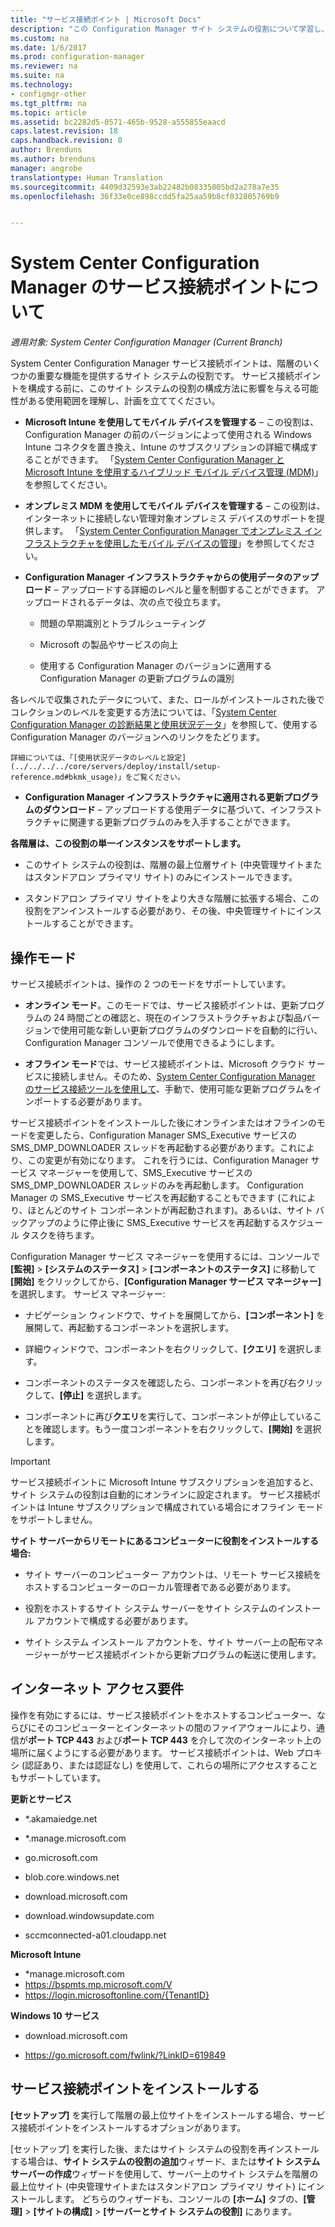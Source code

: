 ```yaml
---
title: "サービス接続ポイント | Microsoft Docs"
description: "この Configuration Manager サイト システムの役割について学習し、その使用範囲を理解し計画します。"
ms.custom: na
ms.date: 1/6/2017
ms.prod: configuration-manager
ms.reviewer: na
ms.suite: na
ms.technology:
- configmgr-other
ms.tgt_pltfrm: na
ms.topic: article
ms.assetid: bc2282d5-0571-465b-9528-a555855eaacd
caps.latest.revision: 18
caps.handback.revision: 0
author: Brenduns
ms.author: brenduns
manager: angrobe
translationtype: Human Translation
ms.sourcegitcommit: 4409d32593e3ab22482b08335005bd2a278a7e35
ms.openlocfilehash: 36f33e0ce898ccdd5fa25aa59b8cf032805769b9


---
```

# <a name="about-the-service-connection-point-in-system-center-configuration-manager"></a>System Center Configuration Manager のサービス接続ポイントについて

*適用対象: System Center Configuration Manager (Current Branch)*

System Center Configuration Manager サービス接続ポイントは、階層のいくつかの重要な機能を提供するサイト システムの役割です。 サービス接続ポイントを構成する前に、このサイト システムの役割の構成方法に影響を与える可能性がある使用範囲を理解し、計画を立ててください。  

-   **Microsoft Intune を使用してモバイル デバイスを管理する** – この役割は、Configuration Manager の前のバージョンによって使用される Windows Intune コネクタを置き換え、Intune のサブスクリプションの詳細で構成することができます。 「[System Center Configuration Manager と Microsoft Intune を使用するハイブリッド モバイル デバイス管理 (MDM)](../../../../mdm/understand/hybrid-mobile-device-management.md)」を参照してください。  

-   **オンプレミス MDM を使用してモバイル デバイスを管理する** – この役割は、インターネットに接続しない管理対象オンプレミス デバイスのサポートを提供します。 「[System Center Configuration Manager でオンプレミス インフラストラクチャを使用したモバイル デバイスの管理](../../../../mdm/understand/manage-mobile-devices-with-on-premises-infrastructure.md)」を参照してください。  

-   **Configuration Manager インフラストラクチャからの使用データのアップロード** – アップロードする詳細のレベルと量を制御することができます。 アップロードされるデータは、次の点で役立ちます。  

    -   問題の早期識別とトラブルシューティング  

    -   Microsoft の製品やサービスの向上  

    -   使用する Configuration Manager のバージョンに適用する Configuration Manager の更新プログラムの識別  

  各レベルで収集されたデータについて、また、ロールがインストールされた後でコレクションのレベルを変更する方法については、「[System Center Configuration Manager の診断結果と使用状況データ](/sccm/core/plan-design/diagnostics/diagnostics-and-usage-data)」を参照して、使用する Configuration Manager のバージョンへのリンクをたどります。  

    詳細については、「[使用状況データのレベルと設定](../../../../core/servers/deploy/install/setup-reference.md#bkmk_usage)」をご覧ください。  

-   **Configuration Manager インフラストラクチャに適用される更新プログラムのダウンロード** – アップロードする使用データに基づいて、インフラストラクチャに関連する更新プログラムのみを入手することができます。  

 **各階層は、この役割の単一インスタンスをサポートします。**  

-   このサイト システムの役割は、階層の最上位層サイト (中央管理サイトまたはスタンドアロン プライマリ サイト) のみにインストールできます。  

-   スタンドアロン プライマリ サイトをより大きな階層に拡張する場合、この役割をアンインストールする必要があり、その後、中央管理サイトにインストールすることができます。  

##  <a name="a-namebkmkmodesa-modes-of-operation"></a><a name="bkmk_modes"></a> 操作モード  
 サービス接続ポイントは、操作の 2 つのモードをサポートしています。  

-   **オンライン モード**。このモードでは、サービス接続ポイントは、更新プログラムの 24 時間ごとの確認と、現在のインフラストラクチャおよび製品バージョンで使用可能な新しい更新プログラムのダウンロードを自動的に行い、Configuration Manager コンソールで使用できるようにします。  

-   **オフライン モード**では、サービス接続ポイントは、Microsoft クラウド サービスに接続しません。そのため、[System Center Configuration Manager のサービス接続ツールを使用して](../../../../core/servers/manage/use-the-service-connection-tool.md)、手動で、使用可能な更新プログラムをインポートする必要があります。  

サービス接続ポイントをインストールした後にオンラインまたはオフラインのモードを変更したら、Configuration Manager SMS_Executive サービスの SMS_DMP_DOWNLOADER スレッドを再起動する必要があります。これにより、この変更が有効になります。  これを行うには、Configuration Manager サービス マネージャーを使用して、SMS_Executive サービスの SMS_DMP_DOWNLOADER スレッドのみを再起動します。  Configuration Manager の SMS_Executive サービスを再起動することもできます (これにより、ほとんどのサイト コンポーネントが再起動されます)。あるいは、サイト バックアップのように停止後に SMS_Executive サービスを再起動するスケジュール タスクを待ちます。  

Configuration Manager サービス マネージャーを使用するには、コンソールで **[監視]** > **[システムのステータス]** > **[コンポーネントのステータス]** に移動して **[開始]** をクリックしてから、**[Configuration Manager サービス マネージャー]** を選択します。  サービス マネージャー:  

-   ナビゲーション ウィンドウで、サイトを展開してから、**[コンポーネント]** を展開して、再起動するコンポーネントを選択します。  

-   詳細ウィンドウで、コンポーネントを右クリックして、**[クエリ]** を選択します。  

-   コンポーネントのステータスを確認したら、コンポーネントを再び右クリックして、**[停止]** を選択します。  

-   コンポーネントに再び**クエリ**を実行して、コンポーネントが停止していることを確認します。もう一度コンポーネントを右クリックして、**[開始]** を選択します。  

> [!IMPORTANT]  
>  サービス接続ポイントに Microsoft Intune サブスクリプションを追加すると、サイト システムの役割は自動的にオンラインに設定されます。 サービス接続ポイントは Intune サブスクリプションで構成されている場合にオフライン モードをサポートしません。  

**サイト サーバーからリモートにあるコンピューターに役割をインストールする場合:**  

-   サイト サーバーのコンピューター アカウントは、リモート サービス接続をホストするコンピューターのローカル管理者である必要があります。

-   役割をホストするサイト システム サーバーをサイト システムのインストール アカウントで構成する必要があります。  

-   サイト システム インストール アカウントを、サイト サーバー上の配布マネージャーがサービス接続ポイントから更新プログラムの転送に使用します。

##  <a name="a-namebkmkurlsa-internet-access-requirements"></a><a name="bkmk_urls"></a> インターネット アクセス要件  
操作を有効にするには、サービス接続ポイントをホストするコンピューター、ならびにそのコンピューターとインターネットの間のファイアウォールにより、通信が**ポート TCP 443** および**ポート TCP 443** を介して次のインターネット上の場所に届くようにする必要があります。 サービス接続ポイントは、Web プロキシ (認証あり、または認証なし) を使用して、これらの場所にアクセスすることもサポートしています。  

**更新とサービス**  

-   *.akamaiedge.net  

-   *.manage.microsoft.com

-   go.microsoft.com

-   blob.core.windows.net  

-   download.microsoft.com  

-   download.windowsupdate.com

-   sccmconnected-a01.cloudapp.net  

**Microsoft Intune**  

-   *manage.microsoft.com  
-   https://bspmts.mp.microsoft.com/V
-   https://login.microsoftonline.com/{TenantID}


**Windows 10 サービス**  

-   download.microsoft.com  

-   https://go.microsoft.com/fwlink/?LinkID=619849  

## <a name="install-the-service-connection-point"></a>サービス接続ポイントをインストールする
**[セットアップ]** を実行して階層の最上位サイトをインストールする場合、サービス接続ポイントをインストールするオプションがあります。

[セットアップ] を実行した後、またはサイト システムの役割を再インストールする場合は、**サイト システムの役割の追加**ウィザード、または**サイト システム サーバーの作成**ウィザードを使用して、サーバー上のサイト システムを階層の最上位サイト (中央管理サイトまたはスタンドアロン プライマリ サイト) にインストールします。  どちらのウィザードも、コンソールの **[ホーム]** タブの、**[管理]** > **[サイトの構成]** > **[サーバーとサイト システムの役割]** にあります。



<!--HONumber=Jan17_HO1-->


